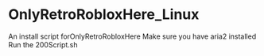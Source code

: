 # OnlyRetroRobloxHere_Linux
An install script forOnlyRetroRobloxHere
Make sure you have aria2 installed
Run the 200Script.sh
